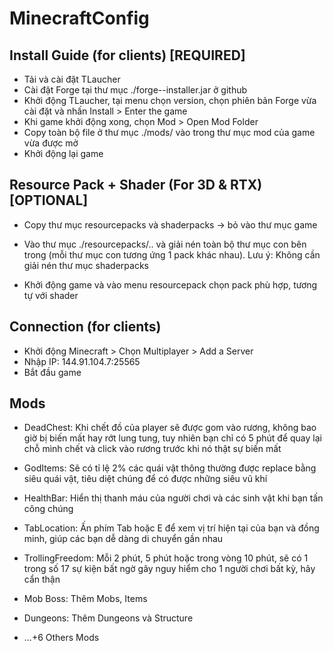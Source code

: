 # MinecraftConfig
## Install Guide (for clients) [REQUIRED]

- Tải và cài đặt TLaucher
- Cài đặt Forge tại thư mục ./forge-<version>-installer.jar ở github
- Khởi động TLaucher, tại menu chọn version, chọn phiên bản Forge vừa cài đặt và nhấn Install > Enter the game
- Khi game khởi động xong, chọn Mod > Open Mod Folder
- Copy toàn bộ file ở thư mục ./mods/ vào trong thư mục mod của game vừa được mở
- Khởi động lại game
  
## Resource Pack + Shader (For 3D & RTX) [OPTIONAL]

- Copy thư mục resourcepacks và shaderpacks -> bỏ vào thư mục game

- Vào thư mục ./resourcepacks/.. và giải nén toàn bộ thư mục con bên trong (mỗi thư mục con tương ứng 1 pack khác nhau). Lưu ý: Không cần giải nén thư mục shaderpacks

- Khởi động game và vào menu resourcepack chọn pack phù hợp, tương tự với shader
  
## Connection (for clients)

- Khởi động Minecraft > Chọn Multiplayer > Add a Server
- Nhập IP: 144.91.104.7:25565
- Bắt đầu game

## Mods

- DeadChest: Khi chết đồ của player sẽ được gom vào rương, không bao giờ bị biến mất hay rớt lung tung, tuy nhiên bạn chỉ có 5 phút để quay lại chỗ mình chết và click vào rương trước khi nó thật sự biến mất

- GodItems: Sẽ có tỉ lệ 2% các quái vật thông thường được replace bằng siêu quái vật, tiêu diệt chúng để có được những siêu vũ khí

- HealthBar: Hiển thị thanh máu của người chơi và các sinh vật khi bạn tấn công chúng

- TabLocation: Ấn phím Tab hoặc E để xem vị trí hiện tại của bạn và đồng minh, giúp các bạn dễ dàng di chuyển gần nhau

- TrollingFreedom: Mỗi 2 phút, 5 phút hoặc trong vòng 10 phút, sẽ có 1 trong số 17 sự kiện bất ngờ gây nguy hiểm cho 1 người chơi bất kỳ, hãy cẩn thận

- Mob Boss: Thêm Mobs, Items

- Dungeons: Thêm Dungeons và Structure

- ...+6 Others Mods
